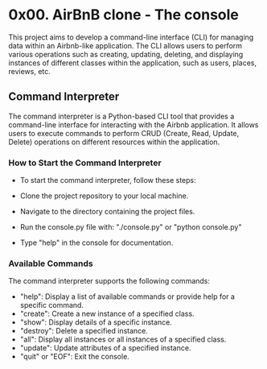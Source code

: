 # 0x00. AirBnB clone - The console
This project aims to develop a command-line interface (CLI) for managing data within an Airbnb-like application. The CLI allows users to perform various operations such as creating, updating, deleting, and displaying instances of different classes within the application, such as users, places, reviews, etc.

## Command Interpreter
The command interpreter is a Python-based CLI tool that provides a command-line interface for interacting with the Airbnb application. It allows users to execute commands to perform CRUD (Create, Read, Update, Delete) operations on different resources within the application.

### How to Start the Command Interpreter
- To start the command interpreter, follow these steps:

- Clone the project repository to your local machine.

- Navigate to the directory containing the project files.

- Run the console.py file with: "./console.py" or "python console.py"

- Type "help" in the console for documentation.

### Available Commands
The command interpreter supports the following commands:

- "help": Display a list of available commands or provide help for a specific command.
- "create": Create a new instance of a specified class.
- "show": Display details of a specific instance.
- "destroy": Delete a specified instance.
- "all": Display all instances or all instances of a specified class.
- "update": Update attributes of a specified instance.
- "quit" or "EOF": Exit the console.
